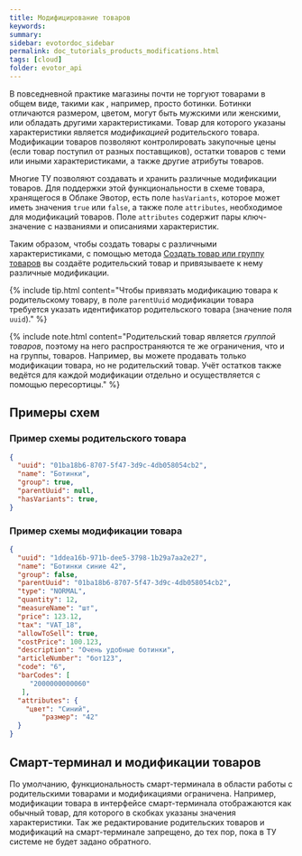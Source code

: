 ```yaml
---
title: Модифицирование товаров
keywords:
summary:
sidebar: evotordoc_sidebar
permalink: doc_tutorials_products_modifications.html
tags: [cloud]
folder: evotor_api
---
```


В повседневной практике магазины почти не торгуют товарами в общем виде, такими как , например, просто ботинки. Ботинки отличаются размером, цветом, могут быть мужскими или женскими, или обладать другими характеристиками. Товар для которого указаны характеристики является *модификацией* родительского товара. Модификации товаров позволяют контролировать закупочные цены (если товар поступил от разных поставщиков), остатки товаров с теми или иными характеристиками, а также другие атрибуты товаров.

Многие ТУ позволяют создавать и хранить различные модификации товаров. Для поддержки этой функциональности в схеме товара, хранящегося в Облаке Эвотор, есть поле `hasVariants`, которое может иметь значения `true` или `false`, а также поле `attributes`, необходимое для модификаций товаров. Поле `attributes` содержит пары ключ-значение с названиями и описаниями характеристик.

Таким образом, чтобы создать товары с различными характеристиками, с помощью метода [Создать товар или группу товаров](./) вы создаёте родительский товар и привязываете к нему различные модификации.

{% include tip.html content="Чтобы привязать модификацию товара к родительскому товару, в поле `parentUuid` модификации товара требуется указать идентификатор родительского товара (значение поля `uuid`)." %}

{% include note.html content="Родительский товар является *группой товаров*, поэтому на него распространяются те же ограничения, что и на группы, товаров. Например, вы можете продавать только модификации товара, но не родительский товар. Учёт остатков также ведётся для каждой модификации отдельно и осуществляется с помощью пересортицы." %}

## Примеры схем

### Пример схемы родительского товара

```JSON
{
  "uuid": "01ba18b6-8707-5f47-3d9c-4db058054cb2",
  "name": "Ботинки",
  "group": true,
  "parentUuid": null,
  "hasVariants": true,
}
```

### Пример схемы модификации товара

```JSON
{
  "uuid": "1ddea16b-971b-dee5-3798-1b29a7aa2e27",
  "name": "Ботинки синие 42",
  "group": false,
  "parentUuid": "01ba18b6-8707-5f47-3d9c-4db058054cb2",
  "type": "NORMAL",
  "quantity": 12,
  "measureName": "шт",
  "price": 123.12,
  "tax": "VAT_18",
  "allowToSell": true,
  "costPrice": 100.123,
  "description": "Очень удобные ботинки",
  "articleNumber": "бот123",
  "code": "6",
  "barCodes": [
     "2000000000060"
   ],
  "attributes": {
    "цвет": "Синий",
		"размер": "42"
  }
}
```

## Смарт-терминал и модификации товаров

По умолчанию, функциональность смарт-терминала в области работы с родительскими товарами и модификациями ограничена. Например, модификации товара в интерфейсе смарт-терминала отображаются как обычный товар, для которого в скобках указаны значения характеристики. Так же редактирование родительских товаров и модификаций на смарт-терминале запрещено, до тех пор, пока в ТУ системе не будет задано обратного.

